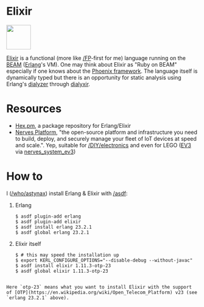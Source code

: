 # Elixir

<img src="https://elixir-lang.org/images/logo/logo.png" style="height: 64px;">

[Elixir](https://elixir-lang.org/) is a functional (more like [/FP]()-first for me) language running on the [BEAM](https://en.wikipedia.org/wiki/BEAM_(Erlang_virtual_machine)) ([Erlang](https://en.wikipedia.org/wiki/Erlang_(programming_language))'s VM). One may think about Elixir as "Ruby on BEAM" especially if one knows about the [Phoenix framework](https://www.phoenixframework.org/). The language itself is dynamically typed but there is an opportunity for static analysis using Erlang's [dialyzer](https://erlang.org/doc/man/dialyzer.html) through [dialyxir](https://github.com/jeremyjh/dialyxir).

# Resources

- [Hex.pm](https://hex.pm/), a package repository for Erlang/Elixir
- [Nerves Platform](https://www.nerves-project.org/), "the open-source platform and infrastructure you need to build, deploy, and securely manage your fleet of IoT devices at speed and scale.". Yep, suitable for [/DIY/electronics]() and even for LEGO ([EV3](https://www.lego.com/en-us/product/ev3-intelligent-brick-45500) via [nerves_system_ev3](https://github.com/nerves-project-attic/nerves_system_ev3))

# How to

I ([/who/astynax]()) install Erlang & Elixir with [/asdf]():

1. Erlang

    ```shell
    $ asdf plugin-add erlang
    $ asdf plugin-add elixir
    $ asdf install erlang 23.2.1
    $ asdf global erlang 23.2.1
    ```

2. Elixir itself
  
    ```shell
    $ # this may speed the installation up
    $ export KERL_CONFIGURE_OPTIONS="--disable-debug --without-javac"
    $ asdf install elixir 1.11.3-otp-23
    $ asdf global elixir 1.11.3-otp-23
    ```
```

Here `otp-23` means what you want to install Elixir with the support of [OTP](https://en.wikipedia.org/wiki/Open_Telecom_Platform) v23 (see `erlang 23.2.1` above).